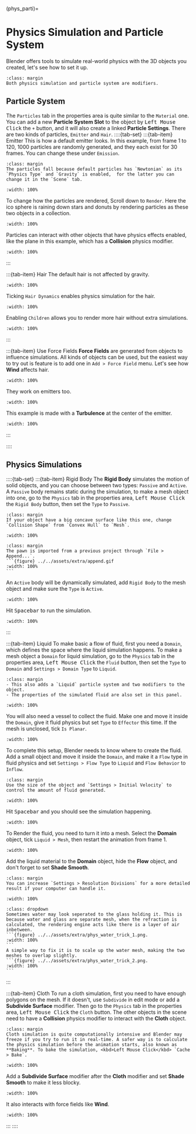 (phys_parti)= 

# Physics Simulation and Particle System
Blender offers tools to simulate real-world physics with the 3D objects you created, let's see how to set it up.
```{tip} 
:class: margin
Both physics simulation and particle system are modifiers.
```

## Particle System
The `Particles` tab in the properties area is quite similar to the `Material` one. You can add a new **Particle System Slot** to the object by <kbd>Left Mouse Click</kbd> the `+` button, and it will also create a linked **Particle Settings**. There are two kinds of particles, `Emitter` and `Hair`.
::::{tab-set}
:::{tab-item} Emitter
This is how a default emitter looks. In this example, from frame 1 to 120, 1000 particles are randomly generated, and they each exist for 30 frames. You can change these under `Emission`.
```{tip} 
:class: margin
The particles fall because default particles has `Newtonian` as its `Physics Type` and `Gravity` is enabled,  for the latter you can change it in the `Scene` tab.
```
```{figure} ../../assets/extra/parti_emit_1.gif
:width: 100%
```
To change how the particles are rendered, Scroll down to `Render`. Here the ico sphere is raining down stars and donuts by rendering particles as these two objects in a collection.
```{figure} ../../assets/extra/parti_emit_2.gif
:width: 100%
```
Particles can interact with other objects that have physics effects enabled, like the plane in this example, which has a **Collision** physics modifier.
```{figure} ../../assets/extra/parti_emit_3.gif
:width: 100%
```

:::

:::{tab-item} Hair
The default hair is not affected by gravity.
```{figure} ../../assets/extra/parti_hair_1.png
:width: 100%
```
Ticking `Hair Dynamics` enables physics simulation for the hair.
```{figure} ../../assets/extra/parti_hair_2.gif
:width: 100%
```
Enabling `Children` allows you to render more hair without extra simulations.
```{figure} ../../assets/extra/parti_hair_3.gif
:width: 100%
```
:::

:::{tab-item} Use Force Fields
**Force Fields** are generated from objects to influence simulations. All kinds of objects can be used, but the easiest way to try out is feature is to add one in `Add > Force Field` menu. Let's see how **Wind** affects hair.
```{figure} ../../assets/extra/parti_ff_1.gif
:width: 100%
```
They work on emitters too.
```{figure} ../../assets/extra/parti_ff_2.gif
:width: 100%
```
This example is made with a **Turbulence** at the center of the emitter.
```{figure} ../../assets/extra/parti_ff_3.gif
:width: 100%
```
:::

::::


## Physics Simulations
::::{tab-set}
:::{tab-item} Rigid Body
The **Rigid Body** simulates the motion of solid objects, and you can choose between two types: `Passive` and `Active`. A `Passive` body remains static during the simulation, to make a mesh object into one, go to the `Physics` tab in the properties area, <kbd>Left Mouse Click</kbd> the `Rigid Body` button, then set the `Type` to `Passive`. 
```{tip} 
:class: margin
If your object have a big concave surface like this one, change `Collision Shape` from `Convex Hull` to `Mesh`.
```
```{figure} ../../assets/extra/phys_rigid_plane.png
:width: 100%
```
````{tip} 
:class: margin
The pawn is imported from a previous project through `File > Append...`.
```{figure} ../../assets/extra/append.gif
:width: 100%
```
```````
An `Active` body will be dynamically simulated, add `Rigid Body` to the mesh object and make sure the `Type` is `Active`.
```{figure} ../../assets/extra/phys_rigid_pawn.png
:width: 100%
```
Hit <kbd>Spacebar</kbd> to run the simulation.
```{figure} ../../assets/extra/phys_rigid_demo.gif
:width: 100%
```
:::

:::{tab-item} Liquid
To make basic a flow of fluid, first you need a `Domain`, which defines the space where the liquid simulation happens. To make a mesh object a `Domain` for liquid simulation, go to the `Physics` tab in the properties area, <kbd>Left Mouse Click</kbd> the `Fluid` button, then set the `Type` to `Domain` and `Settings > Domain Type` to `Liquid`.
```{tip} 
:class: margin
- This also adds a `Liquid` particle system and two modifiers to the object.
- The properties of the simulated fluid are also set in this panel.
```
```{figure} ../../assets/extra/phys_liquid_domain.png
:width: 100%
```
You will also need a vessel to collect the fluid. Make one and move it inside the `Domain`, give it fluid physics but set `Type` to `Effector` this time. If the mesh is unclosed, tick `Is Planar`.
```{figure} ../../assets/extra/phys_liquid_effector.png
:width: 100%
```
To complete this setup, Blender needs to know where to create the fluid. Add a small object and move it inside the `Domain`, and make it a `Flow` type in fluid physics and set `Settings > Flow Type` to `Liquid` and `Flow Behavior` to `Inflow`.
```{tip} 
:class: margin
Use the size of the object and `Settings > Initial Velocity` to control the amount of fluid generated.
```
```{figure} ../../assets/extra/phys_liquid_inflow.png
:width: 100%
```
Hit <kbd>Spacebar</kbd> and you should see the simulation happening.
```{figure} ../../assets/extra/phys_liquid_particle.gif
:width: 100%
```
To Render the fluid, you need to turn it into a mesh. Select the **Domain** object, tick `Liquid > Mesh`, then restart the animation from frame 1. 

```{figure} ../../assets/extra/phys_liquid_mesh.gif
:width: 100%
```
Add the liquid material to the **Domain** object, hide the **Flow** object, and don't forget to set **Shade Smooth**.
```{tip} 
:class: margin
You can increase `Settings > Resolution Divisions` for a more detailed result if your computer can handle it.
```
```{figure} ../../assets/extra/phys_liquid_render.gif
:width: 100%
```
````{admonition} Water in Glass
:class: dropdown
Sometimes water may look seperated to the glass holding it. This is because water and glass are separate mesh, when the refraction is calculated, the rendering engine acts like there is a layer of air inbetween.
```{figure} ../../assets/extra/phys_water_trick_1.png.
:width: 100%
```
A simple way to fix it is to scale up the water mesh, making the two meshes to overlap slightly.
```{figure} ../../assets/extra/phys_water_trick_2.png.
:width: 100%
```
````
:::

:::{tab-item} Cloth
To run a cloth simulation, first you need to have enough polygons on the mesh. If it doesn't, use `Subdivide` in edit mode or add a **Subdivide Surface** modifier. Then go to the `Physics` tab in the properties area, <kbd>Left Mouse Click</kbd> the `Cloth` button. The other objects in the scene need to have a **Collision** physics modifier to interact with the **Cloth** object. 
```{tip} 
:class: margin
Cloth simulation is quite computationally intensive and Blender may freeze if you try to run it in real-time. A safer way is to calculate the physics simulation before the animation starts, also known as **Baking**. To bake the simulation, <kbd>Left Mouse Click</kbd> `Cache > Bake`.
```
```{figure} ../../assets/extra/phys_cloth_1.gif
:width: 100%
```
Add a **Subdivide Surface** modifier after the **Cloth** modifier and set **Shade Smooth** to make it less blocky.
```{figure} ../../assets/extra/phys_cloth_2.gif
:width: 100%
```
It also interacts with force fields like **Wind**.
```{figure} ../../assets/extra/phys_cloth_3.gif
:width: 100%
```
:::
::::


